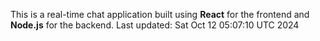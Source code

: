 This is a real-time chat application built using **React** for the frontend and **Node.js** for the backend.
Last updated: Sat Oct 12 05:07:10 UTC 2024
